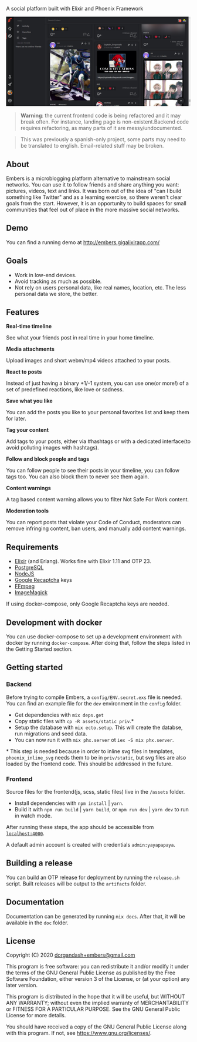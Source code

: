 A social platform built with Elixir and Phoenix Framework

![](docs/images/screenshot.png)

> **Warning**: the current frontend code is being refactored and it may break
> often. For instance, landing page is non-existent.Backend code requires
> refactoring, as many parts of it are messy/undocumented.

> This was previously a spanish-only project, some parts may need to be
> translated to english. Email-related stuff may be broken.

## About

Embers is a microblogging platform alternative to mainstream social networks.
You can use it to follow friends and share anything you want: pictures, videos,
text and links.
It was born out of the idea of "can I build something like Twitter" and as a
learning exercise, so there weren't clear goals from the start. However, it is
an opportunity to build spaces for small communities that feel out of place in
the more massive social networks.

## Demo

You can find a running demo at http://embers.gigalixirapp.com/

## Goals

- Work in low-end devices.
- Avoid tracking as much as possible.
- Not rely on users personal data, like real names, location, etc. The less personal data we store, the better.

## Features

**Real-time timeline**

See what your friends post in real time in your home timeline.

**Media attachments**

Upload images and short webm/mp4 videos attached to your posts.

**React to posts**

Instead of just having a binary +1/-1 system, you can use one(or more!) of a
set of predefined reactions, like love or sadness.

**Save what you like**

You can add the posts you like to your personal favorites list and keep them
for later.

**Tag your content**

Add tags to your posts, either via #hashtags or with a dedicated interface(to
avoid polluting images with hashtags).

**Follow and block people and tags**

You can follow people to see their posts in your timeline, you can follow tags
too. You can also block them to never see them again.

**Content warnings**

A tag based content warning allows you to filter Not Safe For Work content.

**Moderation tools**

You can report posts that violate your Code of Conduct, moderators can remove
infringing content, ban users, and manually add content warnings.

## Requirements

- [Elixir](https://elixir-lang.org/) (and Erlang). Works fine with Elixir 1.11
  and OTP 23.
- [PostgreSQL](https://www.postgresql.org/)
- [NodeJS](https://nodejs.org)
- [Google Recaptcha](https://developers.google.com/recaptcha/) keys
- [FFmpeg](https://ffmpeg.org/)
- [ImageMagick](https://imagemagick.org/index.php)

If using docker-compose, only Google Recaptcha keys are needed.

## Development with docker

You can use docker-compose to set up a development environment with docker by
running `docker-compose`. After doing that, follow the steps listed in the
Getting Started section.

## Getting started

### Backend

Before trying to compile Embers, a `config/ENV.secret.exs` file is needed. You
can find an example file for the `dev` environment in the `config` folder.

- Get dependencies with `mix deps.get`
- Copy static files with `cp -R assets/static priv`.\*
- Setup the database with `mix ecto.setup`. This will create the databse, run
  migrations and seed data.
- You can now run it with `mix phx.server` ot `iex -S mix phx.server`.

\* This step is needed because in order to inline svg files in templates,
`phoenix_inline_svg` needs them to be in `priv/static`, but svg files are also
loaded by the frontend code. This should be addressed in the future.

### Frontend

Source files for the frontend(js, scss, static files) live in the `/assets`
folder.

- Install dependencies with `npm install` | `yarn`.
- Build it with `npm run build` | `yarn build`, or `npm run dev` | `yarn dev` to
  run in watch mode.

After running these steps, the app should be accessible from
[`localhost:4000`](http://localhost:4000).

A default admin account is created with credentials `admin:yayapapaya`.

## Building a release

You can build an OTP release for deployment by running the `release.sh` script.
Built releases will be output to the `artifacts` folder.

## Documentation

Documentation can be generated by running `mix docs`. After that, it will be
available in the `doc` folder.

## License

Copyright (C) 2020 dorgandash+embers@gmail.com

This program is free software: you can redistribute it and/or modify
it under the terms of the GNU General Public License as published by
the Free Software Foundation, either version 3 of the License, or
(at your option) any later version.

This program is distributed in the hope that it will be useful,
but WITHOUT ANY WARRANTY; without even the implied warranty of
MERCHANTABILITY or FITNESS FOR A PARTICULAR PURPOSE. See the
GNU General Public License for more details.

You should have received a copy of the GNU General Public License
along with this program. If not, see <https://www.gnu.org/licenses/>.
